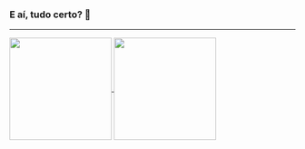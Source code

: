 ### E aí, tudo certo? 🤘
______________________________________________
<div>
  <a href="https://github.com/anuraghazra/github-readme-stats">
    <img align="center" style="max-width: 50%;" height="180em" src="https://github-readme-stats.vercel.app/api?username=ovinii&show_icons=true&theme=gruvbox" />
  </a>
  <a href="https://github.com/anuraghazra/convoychat">
    <img align="center" style="max-width: 50%;" height="180em" src="https://github-readme-stats.vercel.app/api/top-langs/?username=ovinii&layout=compact&theme=gruvbox" />
  </a>
</div>